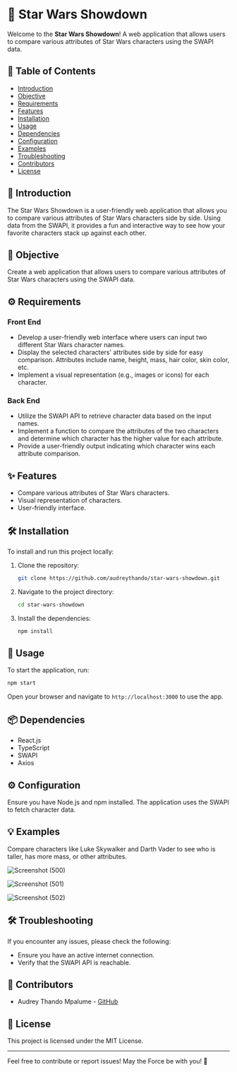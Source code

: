 # 🌟 Star Wars Showdown

Welcome to the **Star Wars Showdown**! A web application that allows users to compare various attributes of Star Wars characters using the SWAPI data.

## 📖 Table of Contents

- [Introduction](#introduction)
- [Objective](#objective)
- [Requirements](#requirements)
- [Features](#features)
- [Installation](#installation)
- [Usage](#usage)
- [Dependencies](#dependencies)
- [Configuration](#configuration)
- [Examples](#examples)
- [Troubleshooting](#troubleshooting)
- [Contributors](#contributors)
- [License](#license)

## 🌌 Introduction

The Star Wars Showdown is a user-friendly web application that allows you to compare various attributes of Star Wars characters side by side. Using data from the SWAPI, it provides a fun and interactive way to see how your favorite characters stack up against each other.

## 🎯 Objective

Create a web application that allows users to compare various attributes of Star Wars characters using the SWAPI data.

## ⚙️ Requirements

### Front End

- Develop a user-friendly web interface where users can input two different Star Wars character names.
- Display the selected characters' attributes side by side for easy comparison. Attributes include name, height, mass, hair color, skin color, etc.
- Implement a visual representation (e.g., images or icons) for each character.

### Back End

- Utilize the SWAPI API to retrieve character data based on the input names.
- Implement a function to compare the attributes of the two characters and determine which character has the higher value for each attribute.
- Provide a user-friendly output indicating which character wins each attribute comparison.

## ✨ Features

- Compare various attributes of Star Wars characters.
- Visual representation of characters.
- User-friendly interface.

## 🛠️ Installation

To install and run this project locally:

1. Clone the repository:
    ```bash
    git clone https://github.com/audreythando/star-wars-showdown.git
    ```
2. Navigate to the project directory:
    ```bash
    cd star-wars-showdown
    ```
3. Install the dependencies:
    ```bash
    npm install
    ```

## 🚀 Usage

To start the application, run:

```bash
npm start
```

Open your browser and navigate to `http://localhost:3000` to use the app.

## 📦 Dependencies

- React.js
- TypeScript
- SWAPI
- Axios

## ⚙️ Configuration

Ensure you have Node.js and npm installed. The application uses the SWAPI to fetch character data.

## 💡 Examples

Compare characters like Luke Skywalker and Darth Vader to see who is taller, has more mass, or other attributes.

![Screenshot (500)](https://github.com/audreythando/star-wars-showdown/assets/82891759/34dae0e2-1e00-4932-a614-51ae48e49621)

![Screenshot (501)](https://github.com/audreythando/star-wars-showdown/assets/82891759/838b6854-d0bd-4781-bcca-a9724c8fdb1d)

![Screenshot (502)](https://github.com/audreythando/star-wars-showdown/assets/82891759/54e23c23-d92f-4f07-af51-ad2165f38832)


## 🛠️ Troubleshooting

If you encounter any issues, please check the following:
- Ensure you have an active internet connection.
- Verify that the SWAPI API is reachable.

## 👥 Contributors

- Audrey Thando Mpalume - [GitHub](https://github.com/audreythando)

## 📄 License

This project is licensed under the MIT License.

---

Feel free to contribute or report issues! May the Force be with you! 🌠
